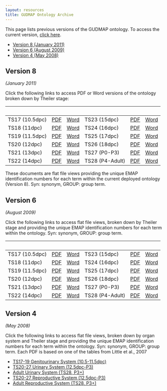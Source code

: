 ```yaml
---
layout: resources
title: GUDMAP Ontology Archive
---
```


This page lists previous versions of the GUDMAP ontology. To access the current version, [click here](/resources/ontology/).

* [Version 8 (January 2011)](#version-8)
* [Version 6 (August 2009)](#version-6)
* [Version 4 (May 2008)](#version-4)

## Version 8
*(January 2011)*

Click the following links to access PDF or Word versions of the ontology broken down by Theiler stage:

<table class="table">
  <thead>
    <tr>
      <th>&nbsp;</th>
      <th>&nbsp;</th>
      <th>&nbsp;</th>
      <th>&nbsp;</th>
      <th>&nbsp;</th>
      <th>&nbsp;</th>
    </tr>
  </thead>
  <tbody>
    <tr>
      <td>TS17 (10.5dpc)</td>
      <td><a href="/gudmap/Docs/Ontologies/TS17_Database_Version_8GroupsTrailing.pdf">PDF</a></td>
      <td><a href="/gudmap/Docs/Ontologies/TS17_Database_Version_8GroupsTrailing.doc">Word</a></td>
      <td>TS23 (15dpc)</td>
      <td><a href="/gudmap/Docs/Ontologies/TS23_Database_Version_8GroupsTrailing.pdf">PDF</a></td>
      <td><a href="/gudmap/Docs/Ontologies/TS23_Database_Version_8GroupsTrailing.doc">Word</a></td>
    </tr>
    <tr>
      <td>TS18 (11dpc)</td>
      <td><a href="/gudmap/Docs/Ontologies/TS18_Database_Version_8GroupsTrailing.pdf">PDF</a></td>
      <td><a href="/gudmap/Docs/Ontologies/TS18_Database_Version_8GroupsTrailing.doc">Word</a></td>
      <td>TS24 (16dpc)</td>
      <td><a href="/gudmap/Docs/Ontologies/TS24_Database_Version_8GroupsTrailing.pdf">PDF</a></td>
      <td><a href="/gudmap/Docs/Ontologies/TS24_Database_Version_8GroupsTrailing.doc">Word</a></td>
    </tr>
    <tr>
      <td>TS19 (11.5dpc)</td>
      <td><a href="/gudmap/Docs/Ontologies/TS19_Database_Version8GroupsTrailing.pdf">PDF</a></td>
      <td><a href="/gudmap/Docs/Ontologies/TS19_Database_Version8GroupsTrailing.doc">Word</a></td>
      <td>TS25 (17dpc)</td>
      <td><a href="/gudmap/Docs/Ontologies/TS25_Database_Version_8GroupsTrailing.pdf">PDF</a></td>
      <td><a href="/gudmap/Docs/Ontologies/TS25_Database_Version_8GroupsTrailing.doc">Word</a></td>
    </tr>
    <tr>
      <td>TS20 (12dpc)</td>
      <td><a href="/gudmap/Docs/Ontologies/TS20_Database_Version_8GroupsTrailing.pdf">PDF</a></td>
      <td><a href="/gudmap/Docs/Ontologies/TS20_Database_Version_8GroupsTrailing.doc">Word</a></td>
      <td>TS26 (18dpc)</td>
      <td><a href="/gudmap/Docs/Ontologies/TS26_Database_Version_8GroupsTrailing.pdf">PDF</a></td>
      <td><a href="/gudmap/Docs/Ontologies/TS26_Database_Version_8GroupsTrailing.doc">Word</a></td>
    </tr>
    <tr>
      <td>TS21 (13dpc)</td>
      <td><a href="/gudmap/Docs/Ontologies/TS21_Database_Version_8GroupsTrailing.pdf">PDF</a></td>
      <td><a href="/gudmap/Docs/Ontologies/TS21_Database_Version_8GroupsTrailing.doc">Word</a></td>
      <td>TS27 (P0-P3)</td>
      <td><a href="/gudmap/Docs/Ontologies/TS27_Database_Version_8GroupsTrailing.pdf">PDF</a></td>
      <td><a href="/gudmap/Docs/Ontologies/TS27_Database_Version_8GroupsTrailing.doc">Word</a></td>
    </tr>
    <tr>
      <td>TS22 (14dpc)</td>
      <td><a href="/gudmap/Docs/Ontologies/TS22_Database_Version8GroupsTrailing.pdf">PDF</a></td>
      <td><a href="/gudmap/Docs/Ontologies/TS22_Database_Version8GroupsTrailing.doc">Word</a></td>
      <td>TS28 (P4-Adult)</td>
      <td><a href="/gudmap/Docs/Ontologies/TS28_Database_Version_8GroupsTrailing.pdf">PDF</a></td>
      <td><a href="/gudmap/Docs/Ontologies/TS28_Database_Version_8GroupsTrailing.doc">Word</a></td>
    </tr>
  </tbody>
</table>

These documents are flat file views providing the unique EMAP identification numbers for each term within the current deployed ontology (Version 8). Syn: synonym, GROUP: group term.

## Version 6
*(August 2009)*

Click the following links to access flat file views, broken down by Theiler stage and providing the unique EMAP identification numbers for each term within the ontology. Syn: synonym, GROUP: group term.

<table class="table">
  <thead>
    <tr>
      <th>&nbsp;</th>
      <th>&nbsp;</th>
      <th>&nbsp;</th>
      <th>&nbsp;</th>
      <th>&nbsp;</th>
      <th>&nbsp;</th>
    </tr>
  </thead>
  <tbody>
    <tr>
      <td>TS17 (10.5dpc)</td>
      <td><a href="/gudmap/Docs/Ontologies/TS17_Database_Version_6.pdf">PDF</a></td>
      <td><a href="/gudmap/Docs/Ontologies/TS17_Database_Version_6.doc">Word</a></td>
      <td>TS23 (15dpc)</td>
      <td><a href="/gudmap/Docs/Ontologies/TS23_Database_Version_6.pdf">PDF</a></td>
      <td><a href="/gudmap/Docs/Ontologies/TS23_Database_Version_6.doc">Word</a></td>
    </tr>
    <tr>
      <td>TS18 (11dpc)</td>
      <td><a href="/gudmap/Docs/Ontologies/TS18_Database_Version_6.pdf">PDF</a></td>
      <td><a href="/gudmap/Docs/Ontologies/TS18_Database_Version_6.doc">Word</a></td>
      <td>TS24 (16dpc)</td>
      <td><a href="/gudmap/Docs/Ontologies/TS24_Database_Version_6.pdf">PDF</a></td>
      <td><a href="/gudmap/Docs/Ontologies/TS24_Database_Version_6.doc">Word</a></td>
    </tr>
    <tr>
      <td>TS19 (11.5dpc)</td>
      <td><a href="/gudmap/Docs/Ontologies/TS19_Database_Version_6.pdf">PDF</a></td>
      <td><a href="/gudmap/Docs/Ontologies/TS19_Database_Version_6.doc">Word</a></td>
      <td>TS25 (17dpc)</td>
      <td><a href="/gudmap/Docs/Ontologies/TS25_Database_Version_6.pdf">PDF</a></td>
      <td><a href="/gudmap/Docs/Ontologies/TS25_Database_Version_6.doc">Word</a></td>
    </tr>
    <tr>
      <td>TS20 (12dpc)</td>
      <td><a href="/gudmap/Docs/Ontologies/TS20_Database_Version_6.pdf">PDF</a></td>
      <td><a href="/gudmap/Docs/Ontologies/TS20_Database_Version_6.doc">Word</a></td>
      <td>TS26 (18dpc)</td>
      <td><a href="/gudmap/Docs/Ontologies/TS26_Database_Version_6.pdf">PDF</a></td>
      <td><a href="/gudmap/Docs/Ontologies/TS26_Database_Version_6.doc">Word</a></td>
    </tr>
    <tr>
      <td>TS21 (13dpc)</td>
      <td><a href="/gudmap/Docs/Ontologies/TS21_Database_Version_6.pdf">PDF</a></td>
      <td><a href="/gudmap/Docs/Ontologies/TS21_Database_Version_6.doc">Word</a></td>
      <td>TS27 (P0-P3)</td>
      <td><a href="/gudmap/Docs/Ontologies/TS27_Database_Version_6.pdf">PDF</a></td>
      <td><a href="/gudmap/Docs/Ontologies/TS27_Database_Version_6.doc">Word</a></td>
    </tr>
    <tr>
      <td>TS22 (14dpc)</td>
      <td><a href="/gudmap/Docs/Ontologies/TS22_Database_Version_6.pdf">PDF</a></td>
      <td><a href="/gudmap/Docs/Ontologies/TS22_Database_Version_6.doc">Word</a></td>
      <td>TS28 (P4-Adult)</td>
      <td><a href="/gudmap/Docs/Ontologies/TS28_Database_Version_6.pdf">PDF</a></td>
      <td><a href="/gudmap/Docs/Ontologies/TS28_Database_Version_6.doc">Word</a></td>
    </tr>
  </tbody>
</table>

## Version 4
*(May 2008)*

Click the following links to access flat file views, broken down by organ system and Theiler stage and providing the unique EMAP identification numbers for each term within the ontology. Syn: synonym, GROUP: group term. Each PDF is based on one of the tables from Little et al., 2007

* [TS17-19 Genitourinary System (10.5-11.5dpc)](/gudmap/Docs/Ontologies/TS17_19_Genitourinary_system.pdf)
* [TS20-27 Urinary System (12.5dpc-P3)](/gudmap/Docs/Ontologies/TS20_27_Urinary_System_12_5dpc_P3.pdf)
* [Adult Urinary System (TS28, P3+)](/gudmap/Docs/Ontologies/Adult_Urinary_System_TS28_P3.pdf)
* [TS20-27 Reproductive System (12.5dpc-P3)](/gudmap/Docs/Ontologies/TS20_27_Reproductive_System_12_5dpc_P3.pdf)
* [Adult Reproductive System (TS28, P3+)](/gudmap/Docs/Ontologies/Adult_Reproductive_System_TS28_P.pdf)
